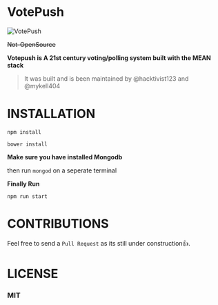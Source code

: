 # VotePush

![VotePush](https://res.cloudinary.com/hacktivist/image/upload/v1514542203/Capture123_qqcsiu.png)

<del>Not-OpenSource</del>
  
**Votepush is A 21st century voting/polling system built with the MEAN stack**

>It was built and is been maintained by @hacktivist123 and @mykell404
>

# INSTALLATION

```npm install```<P>
```bower install```

**Make sure you have installed Mongodb**

then run ```mongod``` on a seperate terminal
  
 **Finally Run**
 
 ```npm run start```
 
 # CONTRIBUTIONS
 
 Feel free to send a <code>Pull Request</code> as its still under construction:+1:.
 
 
 # LICENSE
 
 <h3><b>MIT</b></h3>
 
